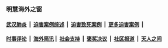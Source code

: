 
### 明慧海外之窗

####  [武汉肺炎](indexes/365.md?t=04042200) &nbsp;|&nbsp;  [迫害案例综述](indexes/328.md?t=04042200) &nbsp;|&nbsp; [迫害致死案例](indexes/277.md?t=04042200)  &nbsp;|&nbsp; [更多迫害案例](indexes/81.md?t=04042200)  &nbsp;|&nbsp; 
####  [时事评论](indexes/19.md?t=04042200) &nbsp;|&nbsp; [海外简讯](indexes/245.md?t=04042200)&nbsp;|&nbsp;  [社会支持](indexes/140.md?t=04042200) &nbsp;|&nbsp; [褒奖决议](indexes/282.md?t=04042200) &nbsp;|&nbsp; [社区报道](indexes/91.md?t=04042200)  &nbsp;|&nbsp; [天人之间](indexes/78.md?t=04042200) 

